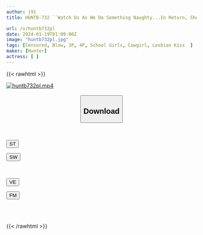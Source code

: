 ```yaml
---
author: j91
title: HUNTB-732 ``Watch Us As We Do Something Naughty...In Return, Show Us When You Get Erect.'' Two Childhood Friends Who Want To See The Whole Story From When My Virgin Dick Gets Erect.

url: /v/huntb732pl
date: 2024-01-19T01:09:00Z
image: "huntb732pl.jpg"
tags: [Censored, Blow, 3P, 4P, School Girls, Cowgirl, Lesbian Kiss	]
maker: [Hunter]
actress: [ ]
---
```



{{< rawhtml >}}

<div class="video" data-videoid="p4Yw43gvZaTWrl">
    <a href="javascript:;">
        <img src="/v/huntb732pl/huntb732pl.jpg" width="WIDTH" height="HEIGHT" alt="huntb732pl.mp4" loading="lazy">
    </a>
</div>

<script type="text/javascript" src="https://j91.asia/asset/on-demand-st.js"></script>

<br>
  <link rel="stylesheet" href="https://j91.asia/asset/bs5.css">
  
  <center>
  <button class="btn btn-primary" type="button" data-bs-toggle="collapse" data-bs-target=".multi-collapse" aria-expanded="false" aria-controls="multiCollapseExample1 multiCollapseExample2"><h2>Download</h2></button></center>
</p>
<div class="row">
  <div class="col">
    <div class="collapse multi-collapse" id="multiCollapseExample1">
      <div class="card card-body">
	      	      <br>
<div class="buttons">  
<p><a href="https://streamtape.to/v/p4Yw43gvZaTWrl" target="_blank"><button class="btn-hover color-3"><i class="fa fa-download"></i> ST</button></a></p>
<p><a href="https://flaswish.com/3q5sazn4qp8o" target="_blank"><button class="btn-hover color-2"><i class="fa fa-download"></i> SW</button></a></p></div>
    </div>
  </div>
</div>
  <div class="col">
    <div class="collapse multi-collapse" id="multiCollapseExample2">
      <div class="card card-body">
	      <br>
<div class="buttons">
<p><a href="javascript:;" target="_blank"><button class="btn-hover color-9"><i class="fa fa-download"></i> VE</button></a></p>
<p><a href="javascript:;" target="_blank"><button class="btn-hover color-8"><i class="fa fa-download"></i> FM</button></a></p></div>
<br><br>
      </div>
    </div>
  </div>
</div>

{{< /rawhtml >}}